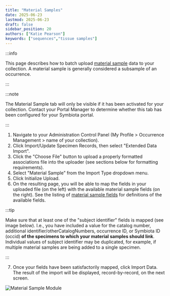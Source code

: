 ```yaml
---
title: "Material Samples"
date: 2025-06-23
lastmod: 2025-06-23
draft: false
sidebar_position: 20
authors: ["Katie Pearson"]
keywords: ["sequences","tissue samples"]
---
```


:::info

This page describes how to batch upload [material sample](/Editor_Guide/Editing_Searching_Records/material_samples/) data to your collection. A material sample is generally considered a subsample of an occurrence.

:::

:::note

The Material Sample tab will only be visible if it has been activated for your collection. Contact your Portal Manager to determine whether this tab has been configured for your Symbiota portal.

:::

  1. Navigate to your Administration Control Panel (My Profile > Occurrence Management > name of your collection).
  2. Click Import/Update Specimen Records, then select "Extended Data Import".
  3. Click the "Choose File" button to upload a properly formatted associations file into the uploader (see sections below for formatting requirements).
  4. Select "Material Sample" from the Import Type dropdown menu.
  5. Click Initialize Upload.
  6. On the resulting page, you will be able to map the fields in your uploaded file (on the left) with the available material sample fields (on the right). See the listing of [material sample fields](/Editor_Guide/Editing_Searching_Records/symbiota_data_fields#material-sample-fields) for definitions of the available fields.

  :::tip

  Make sure that at least one of the "subject identifier" fields is mapped (see image below). I.e., you have included a value for the catalog number, additional identifier/otherCatalogNumbers, occurrence ID, or Symbiota ID (occid) **of the specimens to which your material samples should link**. Individual values of subject identifier may be duplicated, for example, if multiple material samples are being added to a single specimen.

  :::

  7. Once your fields have been satisfactorily mapped, click Import Data. The result of the import will be displayed, record-by-record, on the next screen.

![Material Sample Module](/img/matsampleupload.jpg)